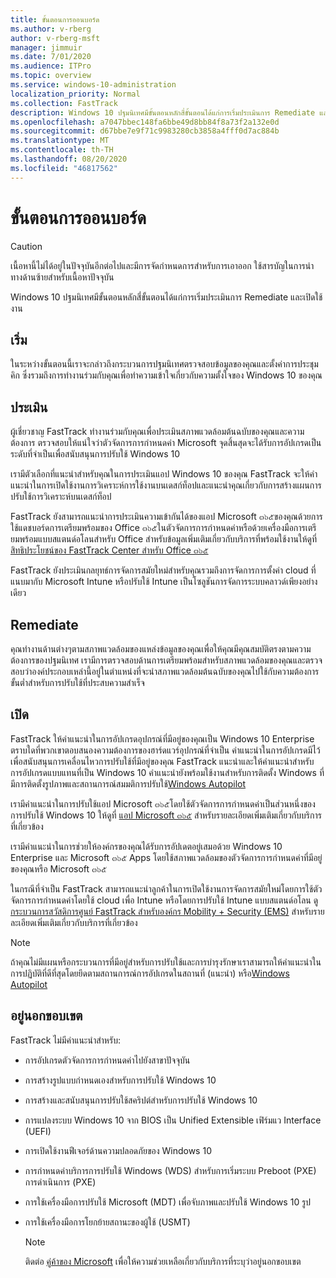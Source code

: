 ```yaml
---
title: ขั้นตอนการออนบอร์ด
ms.author: v-rberg
author: v-rberg-msft
manager: jimmuir
ms.date: 7/01/2020
ms.audience: ITPro
ms.topic: overview
ms.service: windows-10-administration
localization_priority: Normal
ms.collection: FastTrack
description: Windows 10 ปฐมนิเทศมีขั้นตอนหลักสี่ขั้นตอนได้แก่การเริ่มประเมินการ Remediate และเปิดใช้งาน
ms.openlocfilehash: a7047bbec148fa6bbe49d8bb84f8a73f2a132e0d
ms.sourcegitcommit: d67bbe7e9f71c9983280cb3858a4fff0d7ac884b
ms.translationtype: MT
ms.contentlocale: th-TH
ms.lasthandoff: 08/20/2020
ms.locfileid: "46817562"
---
```

# <a name="onboarding-phases"></a>ขั้นตอนการออนบอร์ด

> [!CAUTION]
> เนื้อหานี้ไม่ได้อยู่ในปัจจุบันอีกต่อไปและมีการจัดกำหนดการสำหรับการเอาออก ใช้สารบัญในการนำทางด้านซ้ายสำหรับเนื้อหาปัจจุบัน

Windows 10 ปฐมนิเทศมีขั้นตอนหลักสี่ขั้นตอนได้แก่การเริ่มประเมินการ Remediate และเปิดใช้งาน

## <a name="initiate"></a>เริ่ม

ในระหว่างขั้นตอนนี้เราจะกล่าวถึงกระบวนการปฐมนิเทศตรวจสอบข้อมูลของคุณและตั้งค่าการประชุมคิก ซึ่งรวมถึงการทำงานร่วมกับคุณเพื่อทำความเข้าใจเกี่ยวกับความตั้งใจของ Windows 10 ของคุณ

## <a name="assess"></a>ประเมิน

ผู้เชี่ยวชาญ FastTrack ทำงานร่วมกับคุณเพื่อประเมินสภาพแวดล้อมต้นฉบับของคุณและความต้องการ ตรวจสอบให้แน่ใจว่าตัวจัดการการกำหนดค่า Microsoft จุดสิ้นสุดจะได้รับการอัปเกรดเป็นระดับที่จำเป็นเพื่อสนับสนุนการปรับใช้ Windows 10 

เรามีตัวเลือกที่แนะนำสำหรับคุณในการประเมินแอป Windows 10 ของคุณ FastTrack จะให้คำแนะนำในการเปิดใช้งานการวิเคราะห์การใช้งานบนเดสก์ท็อปและแนะนำคุณเกี่ยวกับการสร้างแผนการปรับใช้การวิเคราะห์บนเดสก์ท็อป

FastTrack ยังสามารถแนะนำการประเมินความเข้ากันได้ของแอป Microsoft ๓๖๕ของคุณด้วยการใช้แดชบอร์ดการเตรียมพร้อมของ Office ๓๖๕ในตัวจัดการการกำหนดค่าหรือด้วยเครื่องมือการเตรียมพร้อมแบบสแตนด์อโลนสำหรับ Office สำหรับข้อมูลเพิ่มเติมเกี่ยวกับบริการที่พร้อมใช้งานให้ดูที่[สิทธิประโยชน์ของ FastTrack Center สำหรับ Office ๓๖๕](O365-fasttrack-benefit-for-office-365.md) 

FastTrack ยังประเมินกลยุทธ์การจัดการสมัยใหม่สำหรับคุณรวมถึงการจัดการการตั้งค่า cloud ที่แนบมากับ Microsoft Intune หรือปรับใช้ Intune เป็นโซลูชันการจัดการระบบคลาวด์เพียงอย่างเดียว

## <a name="remediate"></a>Remediate

คุณทำงานด้านต่างๆตามสภาพแวดล้อมของแหล่งข้อมูลของคุณเพื่อให้คุณมีคุณสมบัติตรงตามความต้องการของปฐมนิเทศ เรามีการตรวจสอบด้านการเตรียมพร้อมสำหรับสภาพแวดล้อมของคุณและตรวจสอบว่าองค์ประกอบเหล่านี้อยู่ในตำแหน่งที่จะนำสภาพแวดล้อมต้นฉบับของคุณไปใช้กับความต้องการขั้นต่ำสำหรับการปรับใช้ที่ประสบความสำเร็จ 

## <a name="enable"></a>เปิด

FastTrack ให้คำแนะนำในการอัปเกรดอุปกรณ์ที่มีอยู่ของคุณเป็น Windows 10 Enterprise ตราบใดที่พวกเขาตอบสนองความต้องการของฮาร์ดแวร์อุปกรณ์ที่จำเป็น คำแนะนำในการอัปเกรดมีไว้เพื่อสนับสนุนการเคลื่อนไหวการปรับใช้ที่มีอยู่ของคุณ FastTrack แนะนำและให้คำแนะนำสำหรับการอัปเกรดแบบแทนที่เป็น Windows 10 คำแนะนำยังพร้อมใช้งานสำหรับการติดตั้ง Windows ที่มีการติดตั้งรูปภาพและสถานการณ์สมมติการปรับใช้[Windows Autopilot](EMS-onboarding-phases.md#windows-autopilot) 

เรามีคำแนะนำในการปรับใช้แอป Microsoft ๓๖๕โดยใช้ตัวจัดการการกำหนดค่าเป็นส่วนหนึ่งของการปรับใช้ Windows 10 ให้ดูที่ [แอป Microsoft ๓๖๕](O365-onboarding-and-migration.md#microsoft-365-apps) สำหรับรายละเอียดเพิ่มเติมเกี่ยวกับบริการที่เกี่ยวข้อง

เรามีคำแนะนำในการช่วยให้องค์กรของคุณได้รับการอัปเดตอยู่เสมอด้วย Windows 10 Enterprise และ Microsoft ๓๖๕ Apps โดยใช้สภาพแวดล้อมของตัวจัดการการกำหนดค่าที่มีอยู่ของคุณหรือ Microsoft ๓๖๕

ในกรณีที่จำเป็น FastTrack สามารถแนะนำลูกค้าในการเปิดใช้งานการจัดการสมัยใหม่โดยการใช้ตัวจัดการการกำหนดค่าโดยใช้ cloud เพื่อ Intune หรือโดยการปรับใช้ Intune แบบสแตนด์อโลน ดู [กระบวนการสวัสดิการศูนย์ FastTrack สำหรับองค์กร Mobility + Security (EMS)](EMS-fasttrack-process.md) สำหรับรายละเอียดเพิ่มเติมเกี่ยวกับบริการที่เกี่ยวข้อง

> [!NOTE]
> ถ้าคุณไม่มีแผนหรือกระบวนการที่มีอยู่สำหรับการปรับใช้และการบำรุงรักษาเราสามารถให้คำแนะนำในการปฏิบัติที่ดีที่สุดโดยยึดตามสถานการณ์การอัปเกรดในสถานที่ (แนะนำ) หรือ[Windows Autopilot](EMS-onboarding-phases.md#windows-autopilot)

## <a name="out-of-scope"></a>อยู่นอกขอบเขต

FastTrack ไม่มีคำแนะนำสำหรับ:

- การอัปเกรดตัวจัดการการกำหนดค่าไปยังสาขาปัจจุบัน
- การสร้างรูปแบบกำหนดเองสำหรับการปรับใช้ Windows 10
- การสร้างและสนับสนุนการปรับใช้สคริปต์สำหรับการปรับใช้ Windows 10
- การแปลงระบบ Windows 10 จาก BIOS เป็น Unified Extensible เฟิร์มแว Interface (UEFI)
- การเปิดใช้งานฟีเจอร์ด้านความปลอดภัยของ Windows 10 
- การกำหนดค่าบริการการปรับใช้ Windows (WDS) สำหรับการเริ่มระบบ Preboot (PXE) การดำเนินการ (PXE)
- การใช้เครื่องมือการปรับใช้ Microsoft (MDT) เพื่อจับภาพและปรับใช้ Windows 10 รูป
- การใช้เครื่องมือการโยกย้ายสถานะของผู้ใช้ (USMT)

  > [!NOTE]
  > ติดต่อ [คู่ค้าของ Microsoft](https://go.microsoft.com/fwlink/?linkid=2080150) เพื่อให้ความช่วยเหลือเกี่ยวกับบริการที่ระบุว่าอยู่นอกขอบเขต

 